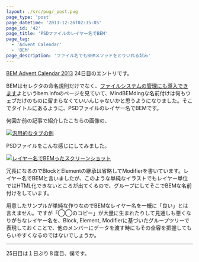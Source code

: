```yaml
---
layout: ./src/pug/_post.pug
page_type: 'post'
page_datetime: '2013-12-26T02:35:05'
page_id: '42'
page_title: 'PSDファイルのレイヤー名でBEM'
page_tag:
  - 'Advent Calendar'
  - 'BEM'
page_description: 'ファイル名でもBEMメソッドをとりいれる試み'
---
```

[BEM Advent Calendar 2013](http://www.adventar.org/calendars/61) 24日目のエントリです。

BEMはセレクタの命名規則だけでなく、[ファイルシステムの管理にも導入できます](http://bem.info/method/filesystem/)よというbem.infoのページを見ていて、MindBEMdingな名前付けは何もウェブだけのものに留まらなくていいんじゃないかと思うようになりました。そこでタイトルにあるように、PSDファイルのレイヤー名でBEMです。

何回か前の記事で紹介したこちらの画像の、

[![汎用的なタブの例](/img/multiple-tabs/01.png)](/img/multiple-tabs/01.png "汎用タブ")

PSDファイルをこんな感じにしてみました。

[![レイヤー名でBEMったスクリーンショット](/img/bem-layer-psd/01.png)](/img/bem-layer-psd/01.png "レイヤー名でBEM")

冗長になるのでBlockとElementの継承は省略してModifierを書いています。レイヤー名でBEMと言いましたが、このような単純なイラストでもレイヤー単位ではHTML化できないところが出てくるので、グループにしてそこでBEMな名前付けをしています。

用意したサンプルが単純な作りなのでBEMなレイヤー名を一概に「良い」とは言えません。ですが「◯◯のコピー」が大量に生まれたりして見通しも悪くなりがちなレイヤー名を、Block, Element, Modifierに基づいたグループツリーで表現しておくことで、他のメンバーにデータを渡す時にもその全容を把握してもらいやすくなるのではないでしょうか。

---

25日目は１日ぶり８度目、僕です。
